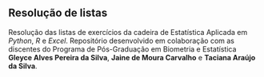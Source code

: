 ## Resolução de listas

Resolução das listas de exercícios da cadeira de Estatística Aplicada em *Python*, *R* e *Excel*.
Repositório desenvolvido em colaboração com as discentes do Programa de Pós-Graduação em Biometria e Estatística **Gleyce Alves Pereira da Silva**, **Jaine de Moura Carvalho** e
**Taciana Araújo da Silva**.
